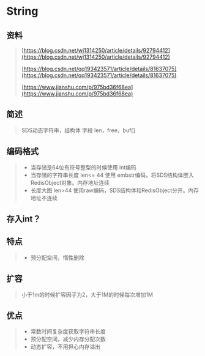 # String

## 资料

> [https://blog.csdn.net/wj1314250/article/details/92794412](https://blog.csdn.net/wj1314250/article/details/92794412)
>
> [https://blog.csdn.net/qq193423571/article/details/81637075](https://blog.csdn.net/qq193423571/article/details/81637075)
>
> [https://www.jianshu.com/p/975bd36f68ea](https://www.jianshu.com/p/975bd36f68ea)

## 简述

> SDS动态字符串，结构体  字段 len，free，buf\[\]

## 编码格式

> * 当存储是64位有符号整型的时候使用 int编码
> * 当存储的字符串长度 len&lt;= 44 使用 embstr编码，将SDS结构体嵌入RedisObject对象。内存地址连续
> * 长度大图 len&gt;44 使用raw编码，SDS结构体和RedisObject分开。内存地址不连续

## 存入int？

## 特点

> * 预分配空间，惰性删除

## 扩容

> 小于1m的时候扩容因子为2，大于1M的时候每次增加1M

## 优点

> * 常数时间复杂度获取字符串长度
> * 预分配空间，减少内存分配次数
> * 动态扩容，不用担心内存溢出



